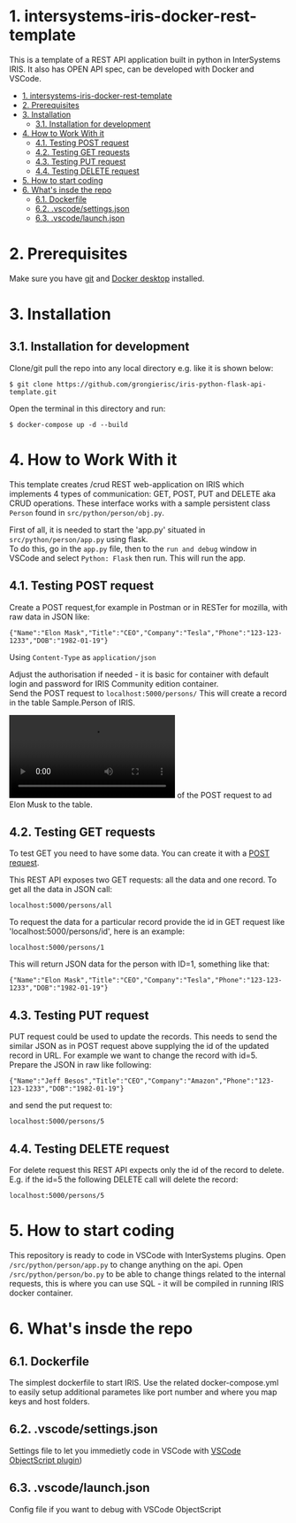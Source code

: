 # 1. intersystems-iris-docker-rest-template
This is a template of a REST API application built in python in InterSystems IRIS.
It also has OPEN API spec, can be developed with Docker and VSCode.

- [1. intersystems-iris-docker-rest-template](#1-intersystems-iris-docker-rest-template)
- [2. Prerequisites](#2-prerequisites)
- [3. Installation](#3-installation)
  - [3.1. Installation for development](#31-installation-for-development)
- [4. How to Work With it](#4-how-to-work-with-it)
  - [4.1. Testing POST request](#41-testing-post-request)
  - [4.2. Testing GET requests](#42-testing-get-requests)
  - [4.3. Testing PUT request](#43-testing-put-request)
  - [4.4. Testing DELETE request](#44-testing-delete-request)
- [5. How to start coding](#5-how-to-start-coding)
- [6. What's insde the repo](#6-whats-insde-the-repo)
  - [6.1. Dockerfile](#61-dockerfile)
  - [6.2. .vscode/settings.json](#62-vscodesettingsjson)
  - [6.3. .vscode/launch.json](#63-vscodelaunchjson)


# 2. Prerequisites
Make sure you have [git](https://git-scm.com/book/en/v2/Getting-Started-Installing-Git) and [Docker desktop](https://www.docker.com/products/docker-desktop) installed.

# 3. Installation

## 3.1. Installation for development

Clone/git pull the repo into any local directory e.g. like it is shown below:
```
$ git clone https://github.com/grongierisc/iris-python-flask-api-template.git
```

Open the terminal in this directory and run:

```
$ docker-compose up -d --build
```

# 4. How to Work With it

This template creates /crud REST web-application on IRIS which implements 4 types of communication: GET, POST, PUT and DELETE aka CRUD operations.
These interface works with a sample persistent class `Person` found in `src/python/person/obj.py`.

First of all, it is needed to start the 'app.py' situated in `src/python/person/app.py` using flask.<br>
To do this, go in the `app.py` file, then to the `run and debug` window in VSCode and select `Python: Flask` then run.
This will run the app.

## 4.1. Testing POST request

Create a POST request,for example in Postman or in RESTer for mozilla, with raw data in JSON like:
```
{"Name":"Elon Mask","Title":"CEO","Company":"Tesla","Phone":"123-123-1233","DOB":"1982-01-19"}
```
Using `Content-Type` as `application/json`

Adjust the authorisation if needed - it is basic for container with default login and password for IRIS Community edition container.<br>
Send the POST request to `localhost:5000/persons/`
This will create a record in the table Sample.Person of IRIS.

![Here is an example](https://user-images.githubusercontent.com/77791586/165950755-0800b414-a26a-4616-9360-4ecf41c90363.mov) of the POST request to ad Elon Musk to the table.

## 4.2. Testing GET requests

To test GET you need to have some data. You can create it with a [POST request](#41-testing-post-request).

This REST API exposes two GET requests: all the data and one record.
To get all the data in JSON call:
```
localhost:5000/persons/all
```

To request the data for a particular record provide the id in GET request like 'localhost:5000/persons/id', here is an example:
```
localhost:5000/persons/1
```

This will return JSON data for the person with ID=1, something like that:
```
{"Name":"Elon Mask","Title":"CEO","Company":"Tesla","Phone":"123-123-1233","DOB":"1982-01-19"}
```

## 4.3. Testing PUT request

PUT request could be used to update the records. This needs to send the similar JSON as in POST request above supplying the id of the updated record in URL.
For example we want to change the record with id=5. Prepare the JSON in raw like following:
```
{"Name":"Jeff Besos","Title":"CEO","Company":"Amazon","Phone":"123-123-1233","DOB":"1982-01-19"}
```

and send the put request to:
```
localhost:5000/persons/5
```

## 4.4. Testing DELETE request

For delete request this REST API expects only the id of the record to delete. E.g. if the id=5 the following DELETE call will delete the record:

```
localhost:5000/persons/5
```

# 5. How to start coding
This repository is ready to code in VSCode with InterSystems plugins.
Open `/src/python/person/app.py` to change anything on the api.
Open `/src/python/person/bo.py` to be able to change things related to the internal requests, this is where you can use SQL - it will be compiled in running IRIS docker container.

# 6. What's insde the repo

## 6.1. Dockerfile

The simplest dockerfile to start IRIS.
Use the related docker-compose.yml to easily setup additional parametes like port number and where you map keys and host folders.

## 6.2. .vscode/settings.json

Settings file to let you immedietly code in VSCode with [VSCode ObjectScript plugin](https://marketplace.visualstudio.com/items?itemName=daimor.vscode-objectscript))

## 6.3. .vscode/launch.json
Config file if you want to debug with VSCode ObjectScript

